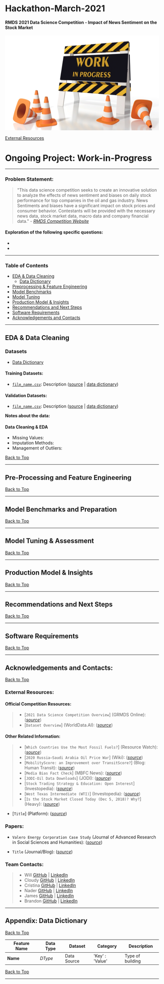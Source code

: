 # Hackathon-March-2021
#### RMDS 2021 Data Science Competition - Impact of News Sentiment on the Stock Market

<img src="./assets/images/UnfinishedProject.jpg" alt="Ongoing Project" style="height: 310px; width:660px;"/>

[External Resources](#acknowledgements_and_contact)

<a id='back_to_top'></a>

# Ongoing Project: Work-in-Progress
---
### Problem Statement:
> "This data science competition seeks to create an innovative solution to analyze the effects of news sentiment and biases on daily stock performance for top companies in the oil and gas industry. News Sentiments and biases have a significant impact on stock prices and consumer behavior. Contestants will be provided with the necessary news data, stock market data, macro data and company financial data." - [*RMDS Competition Website*](https://grmds.org/competition/news-sentiment)

#### **Exploration of the following specific questions:**
* 
* 

---
### Table of Contents

* [EDA & Data Cleaning](#eda_and_cleaning)
    * [Data Dictionary](#appendix)
* [Preprocessing & Feature Engineering](#preprocessing_and_feature_engineering)
* [Model Benchmarks](#model_benchmarks)
* [Model Tuning](#model_tuning)
* [Production Model & Insights](#production_model_and_insights)
* [Recommendations and Next Steps](#recommendations_and_next_steps)
* [Software Requirements](#software_requirements)
* [Acknowledgements and Contacts](#acknowledgements_and_contact)

<a id='eda_and_cleaning'></a>

---
## EDA & Data Cleaning

### Datasets

* [Data Dictionary](#appendix)

#### Training Datasets:

* [`file_name.csv`](./filepath.csv): Description ([source](http://URL.com) | [data dictionary](http://URL.com))

#### Validation Datasets:

* [`file_name.csv`](./filepath.csv): Description ([source](http://URL.com) | [data dictionary](http://URL.com))


**Notes about the data:**

#### Data Cleaning & EDA
- Missing Values:
- Imputation Methods:
- Management of Outliers:

[Back to Top](#back_to_top)

<a id='preprocessing_and_feature_engineering'></a>


---
## Pre-Processing and Feature Engineering
[Back to Top](#back_to_top)

<a id='model_benchmarks'></a>

---
## Model Benchmarks and Preparation
[Back to Top](#back_to_top)

<a id='model_tuning'></a>

---
## Model Tuning & Assessment
[Back to Top](#back_to_top)

<a id='production_model_and_insights'></a>

---
## Production Model & Insights
[Back to Top](#back_to_top)

<a id='recommendations_and_next_steps'></a>

---
## Recommendations and Next Steps
[Back to Top](#back_to_top)

<a id='software_requirements'></a>

---
## Software Requirements
[Back to Top](#back_to_top)

<a id='acknowledgements_and_contact'></a>

---
## Acknowledgements and Contacts:
[Back to Top](#back_to_top)

### External Resources:

#### Official Competition Resources:
> * [`2021 Data Science Competition Overview`] (GRMDS Online): ([*source*](https://grmds.org/competition/news-sentiment))
> * [`Dataset Overview`] (WorldData.AI): ([*source*](https://worlddata.ai/bucket/WorldDataTeam/Competition_RMDS_WorldData))

#### Other Related Information:
> * [`Which Countries Use the Most Fossil Fuels?`] (Resource Watch): ([*source*](https://blog.resourcewatch.org/2019/05/02/which-countries-use-the-most-fossil-fuels/))
> * [`2020 Russia–Saudi Arabia Oil Price War`] (Wiki): ([*source*](https://en.wikipedia.org/wiki/2020_Russia%E2%80%93Saudi_Arabia_oil_price_war))
> * [`MobilityScore: an Improvement over TransitScore?`] (Blog: Human Transit): ([*source*](https://humantransit.org/2018/01/mobilityscore-an-improvement-over-transitscore.html))
> * [`Media Bias Fact Check`] (MBFC News): ([*source*](https://mediabiasfactcheck.com/2021/03/03/the-latest-fact-checks-curated-by-media-bias-fact-check-3-3-2021/))
> * [`JODI-Oil Data Downloads`] (JODI): ([*source*](https://www.jodidata.org/oil/database/data-downloads.aspx))
> * [`Stock Trading Strategy & Education: Open Interest`] (Investopedia): ([*source*](https://www.investopedia.com/terms/o/openinterest.asp))
> * [`West Texas Intermediate (WTI)`] (Investopedia): ([*source*](https://www.investopedia.com/terms/w/wti.asp))
> * [`Is the Stock Market Closed Today (Dec 5, 2018)? Why?`] (Heavy): ([*source*](https://heavy.com/news/2018/12/stock-market-closed-national-day-of-mourning/))

* [`Title`] (Platform): ([*source*](https://www.URL.com))

### Papers:
* `Valero Energy Corporation Case Study` (Journal of Advanced Research in Social Sciences and Humanities): ([*source*](https://jarssh.com/papers/volume5-issue1/JARSSH-05-2020-0105.pdf))

* `Title` (Journal/Blog): ([*source*](https://www.URL.com))

### Team Contacts:
> * Will [GitHub](https://github.com/griffinwt) | [LinkedIn](https://www.linkedin.com/in/griffinwt)
> * Cloudy [GitHub](https://github.com/cloudmcloudyo) | [LinkedIn](https://www.linkedin.com/in/cloudyliu)
> * Cristina [GitHub](https://github.com/CristinaSahoo) | [LinkedIn](https://www.linkedin.com/in/cristinasahoo)
> * Nader [GitHub](https://github.com/laternader) | [LinkedIn](https://www.linkedin.com/in/ncesmael)
> * James [GitHub](https://github.com) | [LinkedIn](https://www.linkedin.com/in/jamessalisbury)
> * Brandon [GitHub](https://github.com/griffinbran) | [LinkedIn](https://www.linkedin.com/in/griffinbran/)

<a id='appendix'></a>

---
## Appendix: Data Dictionary

[Back to Top](#back_to_top)

|Feature Name|Data Type|Dataset|Category|Description|
|---|---|---|---|---|
|**Name**|*DType*|Data Source|'Key' : 'Value'|Type of building|

[Back to Top](#back_to_top)

---
